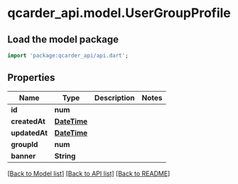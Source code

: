 # qcarder_api.model.UserGroupProfile

## Load the model package
```dart
import 'package:qcarder_api/api.dart';
```

## Properties
Name | Type | Description | Notes
------------ | ------------- | ------------- | -------------
**id** | **num** |  | 
**createdAt** | [**DateTime**](DateTime.md) |  | 
**updatedAt** | [**DateTime**](DateTime.md) |  | 
**groupId** | **num** |  | 
**banner** | **String** |  | 

[[Back to Model list]](../README.md#documentation-for-models) [[Back to API list]](../README.md#documentation-for-api-endpoints) [[Back to README]](../README.md)


